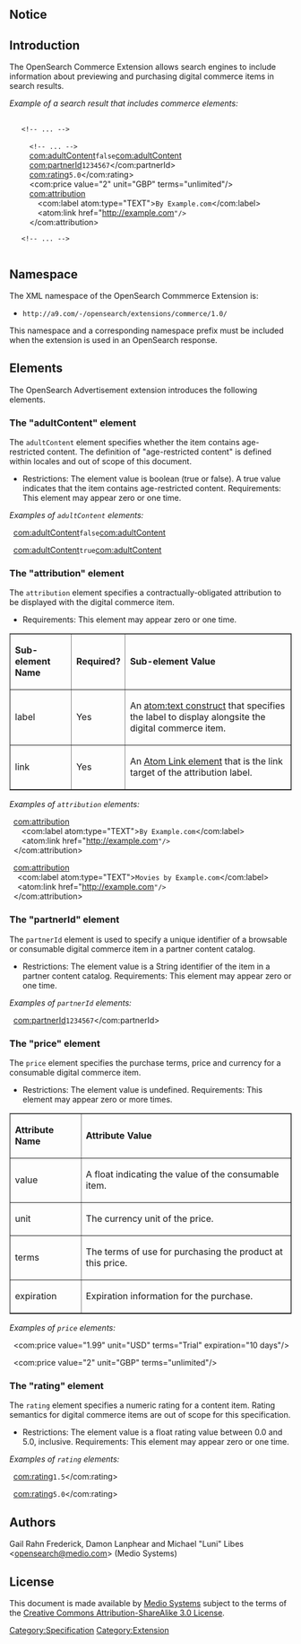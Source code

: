 ## Notice

## Introduction

The OpenSearch Commerce Extension allows search engines to include
information about previewing and purchasing digital commerce items in
search results.

*Example of a search result that includes commerce elements:*

` `<feed xmlns="<nowiki>http://www.w3.org/2005/Atom</nowiki>" 
        xmlns:opensearch="<nowiki>http://a9.com/-/spec/opensearch/1.1/</nowiki>"
        xmlns:advertisement="<nowiki>http://a9.com/-/opensearch/extensions/advertisement/1.0/</nowiki>">  
`   <!-- ... -->`  
`   `<entry>  
`     <!-- ... -->`  
`     `<com:adultContent>`false`<com:adultContent>  
`     `<com:partnerId>`1234567`</com:partnerId>  
`     `<com:rating>`5.0`</com:rating>  
`     `<com:price value="2" unit="GBP" terms="unlimited"/>  
`     `<com:attribution>  
`       `<com:label atom:type="TEXT">`By Example.com`</com:label>  
`       `<atom:link href="<nowiki><http://example.com></nowiki>`"/>`  
`     `</com:attribution>  
`   `</entry>  
`   <!-- ... -->`  
` `</feed>

## Namespace

The XML namespace of the OpenSearch Commmerce Extension is:

  -   
    `http://a9.com/-/opensearch/extensions/commerce/1.0/`

This namespace and a corresponding namespace prefix must be included
when the extension is used in an OpenSearch response.

## Elements

The OpenSearch Advertisement extension introduces the following
elements.

### The "adultContent" element

The `adultContent` element specifies whether the item contains
age-restricted content. The definition of "age-restricted content" is
defined within locales and out of scope of this document.

  -   
    Restrictions: The element value is boolean (true or false). A true
    value indicates that the item contains age-restricted content.
    Requirements: This element may appear zero or one time.

*Examples of `adultContent` elements:*

` `<com:adultContent>`false`<com:adultContent>

` `<com:adultContent>`true`<com:adultContent>

### The "attribution" element

The `attribution` element specifies a contractually-obligated
attribution to be displayed with the digital commerce item.

  -   
    Requirements: This element may appear zero or one time.

<table border="1">

<tr>

<td>

<b>Sub-element Name</b>

</td>

<td>

<b>Required?</b>

</td>

<td>

<b>Sub-element Value</b>

</td>

</tr>

<tr>

<td>

label

</td>

<td>

Yes

</td>

<td>

An [atom:text
construct](http://www.atomenabled.org/developers/syndication/atom-format-spec.php#text.constructs)
that specifies the label to display alongsite the digital commerce item.

</td>

</tr>

<tr>

<td>

link

</td>

<td>

Yes

</td>

<td>

An [Atom Link
element](http://www.atomenabled.org/developers/syndication/atom-format-spec.php#element.link)
that is the link target of the attribution label.

</td>

</tr>

</table>

*Examples of `attribution` elements:*

` `<com:attribution>  
`   `<com:label atom:type="TEXT">`By Example.com`</com:label>  
`   `<atom:link href="<nowiki><http://example.com></nowiki>`"/>`  
` `</com:attribution>

` `<com:attribution>  
`  `<com:label atom:type="TEXT">`Movies by Example.com`</com:label>  
`  `<atom:link href="<nowiki><http://example.com></nowiki>`"/>`  
` `</com:attribution>

### The "partnerId" element

The `partnerId` element is used to specify a unique identifier of a
browsable or consumable digital commerce item in a partner content
catalog.

  -   
    Restrictions: The element value is a String identifier of the item
    in a partner content catalog.
    Requirements: This element may appear zero or one time.

*Examples of `partnerId` elements:*

` `<com:partnerId>`1234567`</com:partnerId>

### The "price" element

The `price` element specifies the purchase terms, price and currency for
a consumable digital commerce item.

  -   
    Restrictions: The element value is undefined.
    Requirements: This element may appear zero or more times.

<table border="1">

<tr>

<td>

<b>Attribute Name</b>

</td>

<td>

<b>Attribute Value</b>

</td>

</tr>

<tr>

<td>

value

</td>

<td>

A float indicating the value of the consumable item.

</td>

</tr>

<tr>

<td>

unit

</td>

<td>

The currency unit of the price.

</td>

</tr>

<tr>

<td>

terms

</td>

<td>

The terms of use for purchasing the product at this price.

</td>

</tr>

<tr>

<td>

expiration

</td>

<td>

Expiration information for the purchase.

</td>

</tr>

</table>

*Examples of `price`
elements:*

` `<com:price value="1.99" unit="USD" terms="Trial" expiration="10 days"/>

` `<com:price value="2" unit="GBP" terms="unlimited"/>

### The "rating" element

The `rating` element specifies a numeric rating for a content item.
Rating semantics for digital commerce items are out of scope for this
specification.

  -   
    Restrictions: The element value is a float rating value between 0.0
    and 5.0, inclusive.
    Requirements: This element may appear zero or one time.

*Examples of `rating` elements:*

` `<com:rating>`1.5`</com:rating>

` `<com:rating>`5.0`</com:rating>

## Authors

Gail Rahn Frederick, Damon Lanphear and Michael "Luni" Libes
\<opensearch@medio.com\> (Medio Systems)

## License

This document is made available by [Medio Systems](http://medio.com)
subject to the terms of the [Creative Commons Attribution-ShareAlike 3.0
License](http://creativecommons.org/licenses/by-sa/3.0/).

[Category:Specification](Category:Specification "wikilink")
[Category:Extension](Category:Extension "wikilink")
